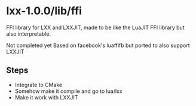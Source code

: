 # lxx-1.0.0/lib/ffi
FFI library for LXX and LXXJIT, made to be like the LuaJIT FFI library but also interpretable.

Not completed yet
Based on facebook's luaffifb but ported to also support LXXJIT

## Steps
- Integrate to CMake
- Somehow make it compile and go to lua/lxx
- Make it work with LXXJIT